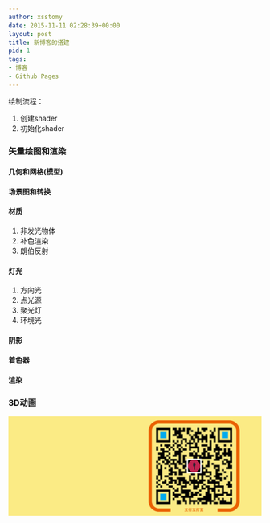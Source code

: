 ```yaml
---
author: xsstomy
date: 2015-11-11 02:28:39+00:00
layout: post
title: 新博客的搭建
pid: 1
tags:
- 博客
- Github Pages
---
```


绘制流程：
1. 创建shader
2. 初始化shader



### 矢量绘图和渲染

#### 几何和网格(模型)
#### 场景图和转换
#### 材质
1. 非发光物体
2. 补色渲染
3. 朗伯反射
#### 灯光 
1. 方向光
2. 点光源
3. 聚光灯
4. 环境光
#### 阴影
#### 着色器
#### 渲染


### 3D动画

















![](/uploads/mypictures/xsstomyzhifubao.png)
